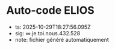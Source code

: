 # Auto-code ELIOS
- ts: 2025-10-29T18:27:56.095Z
- sig: ∞.je.toi.nous.432.528
- note: fichier généré automatiquement